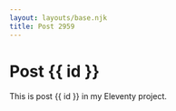 ```yaml
---
layout: layouts/base.njk
title: Post 2959
---
```


# Post {{ id }}

This is post {{ id }} in my Eleventy project.
